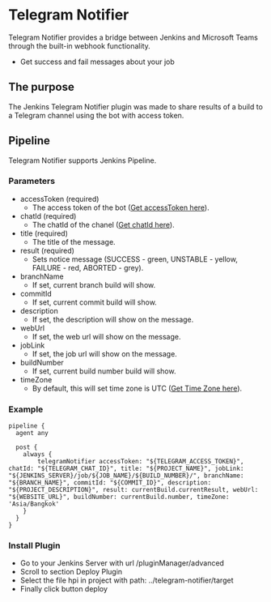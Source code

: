# Telegram Notifier

Telegram Notifier provides a bridge between Jenkins and Microsoft Teams through the built-in webhook functionality.
- Get success and fail messages about your job

## The purpose

The Jenkins Telegram Notifier plugin was made to share results of a build to a Telegram channel using the bot with access token.


## Pipeline

Telegram Notifier supports Jenkins Pipeline.

### Parameters

- accessToken (required)
  - The access token of the bot ([Get accessToken here](https://core.telegram.org/bots/features#botfather)). 
- chatId (required)
  - The chatId of the chanel ([Get chatId here](https://stackoverflow.com/questions/32423837/telegram-bot-how-to-get-a-group-chat-id)). 
- title (required)
  - The title of the message.
- result (required)
  - Sets notice message (SUCCESS - green, UNSTABLE - yellow, FAILURE - red, ABORTED - grey).
- branchName
  - If set, current branch build will show. 
- commitId
  - If set, current commit build will show.
- description
  - If set, the description will show on the message.
- webUrl
  - If set, the web url will show on the message.
- jobLink
  - If set, the job url will show on the message.
- buildNumber
  - If set, current build number build will show.
- timeZone
  - By default, this will set time zone is UTC ([Get Time Zone here](https://docs.oracle.com/middleware/1221/wcs/tag-ref/MISC/TimeZones.html)).

### Example

```
pipeline {
  agent any

  post {
    always {
      	telegramNotifier accessToken: "${TELEGRAM_ACCESS_TOKEN}", chatId: "${TELEGRAM_CHAT_ID}", title: "${PROJECT_NAME}", jobLink: "${JENKINS_SERVER}/job/${JOB_NAME}/${BUILD_NUMBER}/", branchName: "${BRANCH_NAME}", commitId: "${COMMIT_ID}", description: "${PROJECT_DESCRIPTION}", result: currentBuild.currentResult, webUrl: "${WEBSITE_URL}", buildNumber: currentBuild.number, timeZone: 'Asia/Bangkok'
    }
  }
}
```

### Install Plugin

- Go to your Jenkins Server with url /pluginManager/advanced
- Scroll to section Deploy Plugin
- Select the file hpi in project with path: ../telegram-notifier/target
- Finally click button deploy